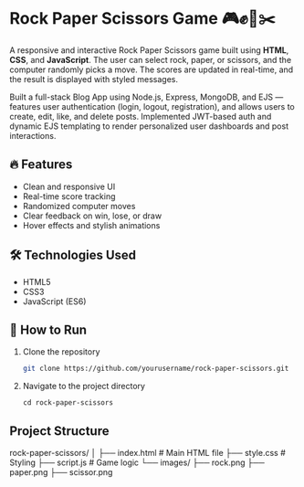 # Rock Paper Scissors Game 🎮✊📄✂️

A responsive and interactive Rock Paper Scissors game built using **HTML**, **CSS**, and **JavaScript**. The user can select rock, paper, or scissors, and the computer randomly picks a move. The scores are updated in real-time, and the result is displayed with styled messages.

Built a full-stack Blog App using Node.js, Express, MongoDB, and EJS — features user
authentication (login, logout, registration), and allows users to create, edit, like, and delete
posts. Implemented JWT-based auth and dynamic EJS templating to render personalized
user dashboards and post interactions.

## 🔥 Features

- Clean and responsive UI
- Real-time score tracking
- Randomized computer moves
- Clear feedback on win, lose, or draw
- Hover effects and stylish animations

## 🛠️ Technologies Used

- HTML5
- CSS3
- JavaScript (ES6)



## 🚀 How to Run

1. Clone the repository  
   ```bash
   git clone https://github.com/yourusername/rock-paper-scissors.git

2. Navigate to the project directory
   ```
   cd rock-paper-scissors
   ```

## Project Structure 
rock-paper-scissors/
│
├── index.html       # Main HTML file
├── style.css        # Styling
├── script.js        # Game logic
└── images/
    ├── rock.png
    ├── paper.png
    ├── scissor.png
